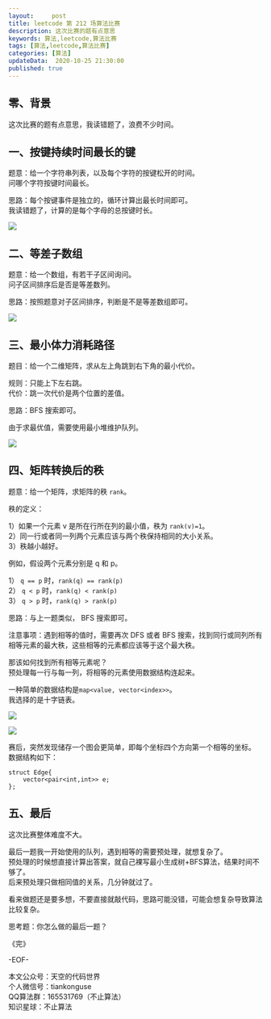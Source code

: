 ```yaml
---   
layout:     post  
title: leetcode 第 212 场算法比赛  
description: 这次比赛的题有点意思  
keywords: 算法,leetcode,算法比赛  
tags: [算法,leetcode,算法比赛]    
categories: [算法]  
updateData:  2020-10-25 21:30:00  
published: true  
---  
```



## 零、背景  


这次比赛的题有点意思，我读错题了，浪费不少时间。  


## 一、按键持续时间最长的键  


题意：给一个字符串列表，以及每个字符的按键松开的时间。  
问哪个字符按键时间最长。  


思路：每个按键事件是独立的，循环计算出最长时间即可。  
我读错题了，计算的是每个字母的总按键时长。  


![](https://res2020.tiankonguse.com/images/2020/10/25/001.png)


##  二、等差子数组  


题意：给一个数组，有若干子区间询问。  
问子区间排序后是否是等差数列。  


思路：按照题意对子区间排序，判断是不是等差数组即可。  


![](https://res2020.tiankonguse.com/images/2020/10/25/002.png)


## 三、最小体力消耗路径  


题目：给一个二维矩阵，求从左上角跳到右下角的最小代价。  


规则：只能上下左右跳。  
代价：跳一次代价是两个位置的差值。  


思路：BFS 搜索即可。  


由于求最优值，需要使用最小堆维护队列。  


![](https://res2020.tiankonguse.com/images/2020/10/25/003.png)


## 四、矩阵转换后的秩  


题意：给一个矩阵，求矩阵的秩 `rank`。  


秩的定义：  


1）如果一个元素 v 是所在行所在列的最小值，秩为 `rank(v)=1`。  
2）同一行或者同一列两个元素应该与两个秩保持相同的大小关系。  
3）秩越小越好。  

例如，假设两个元素分别是 q 和 p。  

1） `q == p` 时，`rank(q) == rank(p)`  
2） `q < p` 时，`rank(q) < rank(p)`  
3） `q > p` 时，`rank(q) > rank(p)`  


思路：与上一题类似， BFS 搜索即可。  


注意事项：遇到相等的值时，需要再次 DFS 或者 BFS 搜索，找到同行或同列所有相等元素的最大秩，这些相等的元素都应该等于这个最大秩。  


那该如何找到所有相等元素呢？  
预处理每一行与每一列，将相等的元素使用数据结构连起来。  


一种简单的数据结构是`map<value, vector<index>>`。  
我选择的是十字链表。  


![](https://res2020.tiankonguse.com/images/2020/10/25/004.png)


![](https://res2020.tiankonguse.com/images/2020/10/25/005.png)


赛后，突然发现储存一个图会更简单，即每个坐标四个方向第一个相等的坐标。  
数据结构如下：  


```
struct Edge{
    vector<pair<int,int>> e;
};
```


## 五、最后  


这次比赛整体难度不大。  


最后一题我一开始使用的队列，遇到相等的需要预处理，就想复杂了。  
预处理的时候想直接计算出答案，就自己裸写最小生成树+BFS算法，结果时间不够了。  
后来预处理只做相同值的关系，几分钟就过了。  


看来做题还是要多想，不要直接就敲代码，思路可能没错，可能会想复杂导致算法比较复杂。  


思考题：你怎么做的最后一题？  



《完》  


-EOF-  



本文公众号：天空的代码世界  
个人微信号：tiankonguse  
QQ算法群：165531769（不止算法）  
知识星球：不止算法  

